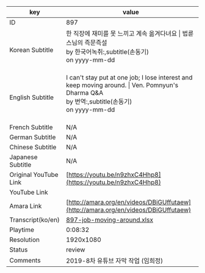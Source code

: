 |  key  |  value  |
|-------|---------|
| ID            | 897 |
| Korean Subtitle | 한 직장에 재미를 못 느끼고 계속 옮겨다녀요 \| 법륜스님의 즉문즉설<br>by 한국어녹취:,subtitle(손동기)<br>on yyyy-mm-dd<br><br>|
| English Subtitle | I can't stay put at one job; I lose interest and keep moving around. \| Ven. Pomnyun's Dharma Q&A<br>by 번역:,subtitle(손동기)<br>on yyyy-mm-dd<br><br>|
| French Subtitle | N/A |
| German Subtitle | N/A |
| Chinese Subtitle | N/A |
| Japanese Subtitle | N/A |
| Original YouTube Link  | [https://youtu.be/n9zhxC4Hhp8](https://youtu.be/n9zhxC4Hhp8) |
| YouTube Link  |  |
| Amara Link    | [http://amara.org/en/videos/DBiGUffutaew](http://amara.org/en/videos/DBiGUffutaew) |
| Transcript(ko/en) | [897-job-moving-around.xlsx](https://github.com/jungtosociety/dharma-qna/raw/master/sub/897/897-job-moving-around.xlsx) |
| Playtime | 0:08:32 |
| Resolution | 1920x1080|
| Status | review |
| Comments | 2019-8차 유튜브 자막 작업 (임희정) |
